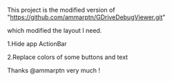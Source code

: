 This project is the modified version of 
"https://github.com/ammarptn/GDriveDebugViewer.git"

which modified the layout I need.

1.Hide app ActionBar

2.Replace colors of some buttons and text

Thanks @ammarptn very much !
